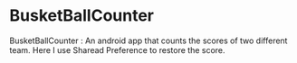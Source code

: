 # BusketBallCounter
BusketBallCounter : An android app that counts the scores of two different team.
Here I use Sharead Preference to restore the score.
